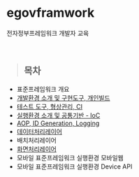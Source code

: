 # egovframwork
전자정부프레임워크 개발자 교육

<br/>

> <h2>목차</h2>
* 표준프레임워크 개요 
* [개발환경 소개 및 구현도구, 개인빌드](/document/fisrt.md) 
* [테스트 도구, 형상관리, CI](/document/강의03.md)
* [실행환경 소개 및 공통기반 - IoC](/document/강의04.md)
* [AOP, ID Generation, Logging](/document/강의05.md)
* [데이터처리레이어](/document/강의06.md)
* 배치처리레이어
* [화면처리레이어](/document/강의08.md)
* 모바일 표준프레임워크 실행환경 모바일웹
* 모바일 표준프레임워크 실행환경 Device API


